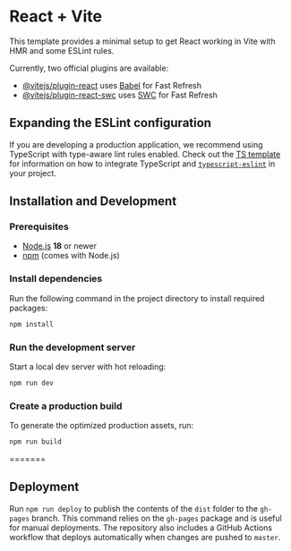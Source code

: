 # React + Vite

This template provides a minimal setup to get React working in Vite with HMR and some ESLint rules.

Currently, two official plugins are available:

- [@vitejs/plugin-react](https://github.com/vitejs/vite-plugin-react/blob/main/packages/plugin-react) uses [Babel](https://babeljs.io/) for Fast Refresh
- [@vitejs/plugin-react-swc](https://github.com/vitejs/vite-plugin-react/blob/main/packages/plugin-react-swc) uses [SWC](https://swc.rs/) for Fast Refresh

## Expanding the ESLint configuration

If you are developing a production application, we recommend using TypeScript with type-aware lint rules enabled. Check out the [TS template](https://github.com/vitejs/vite/tree/main/packages/create-vite/template-react-ts) for information on how to integrate TypeScript and [`typescript-eslint`](https://typescript-eslint.io) in your project.

## Installation and Development

### Prerequisites

- [Node.js](https://nodejs.org/) **18** or newer
- [npm](https://www.npmjs.com/) (comes with Node.js)

### Install dependencies

Run the following command in the project directory to install required packages:

```bash
npm install
```

### Run the development server

Start a local dev server with hot reloading:

```bash
npm run dev
```

### Create a production build

To generate the optimized production assets, run:

```bash
npm run build
```
=======
## Deployment

Run `npm run deploy` to publish the contents of the `dist` folder to the `gh-pages` branch. This command relies on the `gh-pages` package and is useful for manual deployments. The repository also includes a GitHub Actions workflow that deploys automatically when changes are pushed to `master`.
